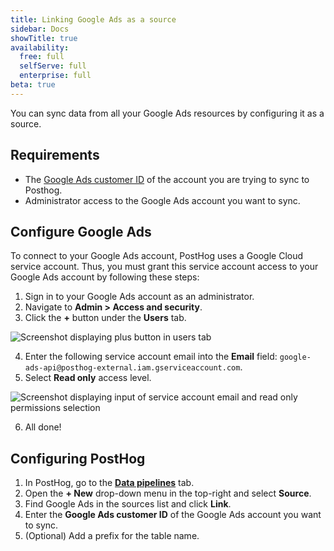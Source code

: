 ```yaml
---
title: Linking Google Ads as a source
sidebar: Docs
showTitle: true
availability:
  free: full
  selfServe: full
  enterprise: full
beta: true
---
```


You can sync data from all your Google Ads resources by configuring it as a source.

## Requirements
- The [Google Ads customer ID](https://support.google.com/google-ads/answer/1704344) of the account you are trying to sync to Posthog.
- Administrator access to the Google Ads account you want to sync.

## Configure Google Ads

To connect to your Google Ads account, PostHog uses a Google Cloud service account. Thus, you must grant this service account access to your Google Ads account by following these steps:

1. Sign in to your Google Ads account as an administrator.
2. Navigate to **Admin > Access and security**.
3. Click the **+** button under the **Users** tab.

![Screenshot displaying plus button in users tab](https://res.cloudinary.com/dmukukwp6/image/upload/Google_Ads_Screenshot_Plus_a012c89aa6.png)

4. Enter the following service account email into the **Email** field: `google-ads-api@posthog-external.iam.gserviceaccount.com`.
5. Select **Read only** access level.

![Screenshot displaying input of service account email and read only permissions selection](https://res.cloudinary.com/dmukukwp6/image/upload/Google_Ads_Screenshot_Invite_90767abd60.png)

6. All done!

## Configuring PostHog

1. In PostHog, go to the **[Data pipelines](https://us.posthog.com/pipeline/sources)** tab.
2. Open the **+ New** drop-down menu in the top-right and select **Source**.
3. Find Google Ads in the sources list and click **Link**.
4. Enter the **Google Ads customer ID** of the Google Ads account you want to sync.
5. (Optional) Add a prefix for the table name.
